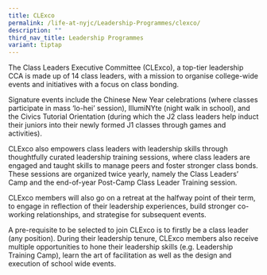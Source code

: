 ```yaml
---
title: CLExco
permalink: /life-at-nyjc/Leadership-Programmes/clexco/
description: ""
third_nav_title: Leadership Programmes
variant: tiptap
---
```

<p>The Class Leaders Executive Committee (CLExco), a top-tier leadership
CCA is made up of 14 class leaders, with a mission to organise college-wide
events and initiatives with a focus on class bonding.</p>
<p>Signature events include the Chinese New Year celebrations (where classes
participate in mass ‘lo-hei’ session), IllumiNYte (night walk in school),
and the Civics Tutorial Orientation (during which the J2 class leaders
help induct their juniors into their newly formed J1 classes through games
and activities).</p>
<p>CLExco also empowers class leaders with leadership skills through thoughtfully
curated leadership training sessions, where class leaders are engaged and
taught skills to manage peers and foster stronger class bonds. These sessions
are organized twice yearly, namely the Class Leaders’ Camp and the end-of-year
Post-Camp Class Leader Training session.</p>
<p>CLExco members will also go on a retreat at the halfway point of their
term, to engage in reflection of their leadership experiences, build stronger
co-working relationships, and strategise for subsequent events.</p>
<p>A pre-requisite to be selected to join CLExco is to firstly be a class
leader (any position). During their leadership tenure, CLExco members also
receive multiple opportunities to hone their leadership skills (e.g. Leadership
Training Camp), learn the art of facilitation as well as the design and
execution of school wide events.</p>